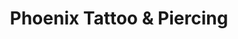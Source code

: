 ---
title: "Phoenix Tattoo & Piercing"
url: /greensboro/phoenix-tattoo-and-piercing/
shop: tattoo
---
